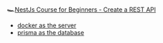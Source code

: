 🏎[NestJs Course for Beginners - Create a REST API](https://www.youtube.com/watch?v=GHTA143_b-s&t=8195s)
- [docker as the server](https://www.docker.com/)
- [prisma as the database](https://www.prisma.io/)
